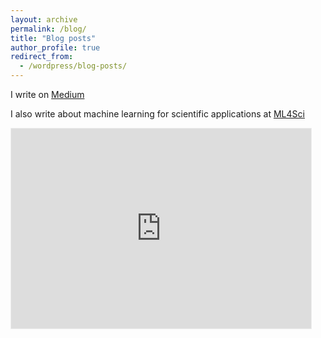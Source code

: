 ```yaml
---
layout: archive
permalink: /blog/
title: "Blog posts"
author_profile: true
redirect_from:
  - /wordpress/blog-posts/
---
```

<!--
I write on <a href="https://medium.com/@charlesyang_32909" target="_blank">Medium</a> occasionally. Here are some of my top posts:

I write about <a href="https://ml4sci.substack.com/" target="_blank">Machine Learning for Scientific Applications at ML4Sci</a>!

<iframe src="https://ml4sci.substack.com/embed" width="480" height="320" style="border:1px solid #EEE; background:white;" frameborder="0" scrolling="no">
</iframe>
-->

I write on [Medium](https://medium.com/@charlesyang_32909)

I also write about machine learning for scientific applications at [ML4Sci](https://ml4sci.substack.com/)

<iframe src="https://ml4sci.substack.com/embed" width="480" height="320" style="border:1px solid #EEE; background:white;" frameborder="0" scrolling="no">
</iframe>

<!--
{% include base_path %}
{% capture written_year %}'None'{% endcapture %}
{% for post in site.posts %}
  {% capture year %}{{ post.date | date: '%Y' }}{% endcapture %}
  {% if year != written_year %}
    <h2 id="{{ year | slugify }}" class="archive__subtitle">{{ year }}</h2>
    {% capture written_year %}{{ year }}{% endcapture %}
  {% endif %}
  {% include archive-single.html %}
{% endfor %}
-->
